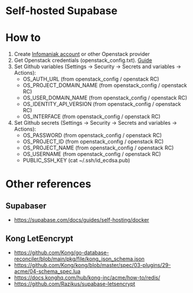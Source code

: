 # Self-hosted Supabase

# How to
1. Create [Infomaniak account](https://www.infomaniak.com/en) or other Openstack provider
2. Get Openstack credentials (openstack_config.txt). [Guide](https://docs.infomaniak.cloud/getting_started/first_project/connect_project/#__tabbed_4_2)
3. Set Github variables (Settings -> Security -> Secrets and variables -> Actions):
   * OS_AUTH_URL (from openstack_config / openstack RC)
   * OS_PROJECT_DOMAIN_NAME (from openstack_config / openstack RC)
   * OS_USER_DOMAIN_NAME (from openstack_config / openstack RC)
   * OS_IDENTITY_API_VERSION (from openstack_config / openstack RC)
   * OS_INTERFACE (from openstack_config / openstack RC)
4. Set Github secrets  (Settings -> Security -> Secrets and variables -> Actions):
   * OS_PASSWORD (from openstack_config / openstack RC)
   * OS_PROJECT_ID (from openstack_config / openstack RC)
   * OS_PROJECT_NAME (from openstack_config / openstack RC)
   * OS_USERNAME (from openstack_config / openstack RC)
   * PUBLIC_SSH_KEY (cat ~/.ssh/id_ecdsa.pub)

# Other references
## Supabaser
* https://supabase.com/docs/guides/self-hosting/docker
## Kong LetEencrypt
* https://github.com/Kong/go-database-reconciler/blob/main/pkg/file/kong_json_schema.json
* https://github.com/Kong/kong/blob/master/spec/03-plugins/29-acme/04-schema_spec.lua
* https://docs.konghq.com/hub/kong-inc/acme/how-to/redis/
* https://github.com/Razikus/supabase-letsencrypt